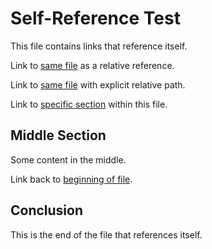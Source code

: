 # Self-Reference Test
This file contains links that reference itself.

Link to [same file](#self-reference-test) as a relative reference.

Link to [same file](#self-reference-test) with explicit relative path.

Link to [specific section](#conclusion) within this file.

## Middle Section
Some content in the middle.

Link back to [beginning of file](#self-reference-test).

## Conclusion
This is the end of the file that references itself.